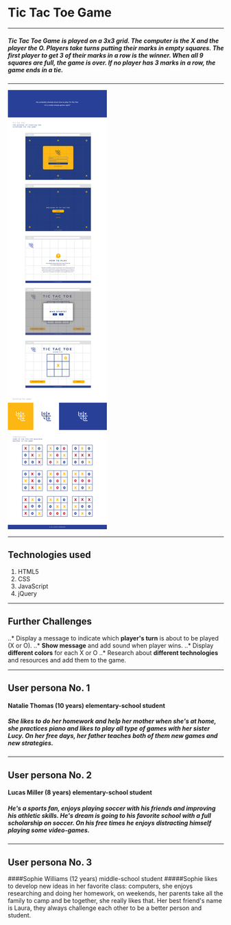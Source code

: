 # Tic Tac Toe Game
***

##### **Tic Tac Toe Game** is played on a 3x3 grid. The computer is the X and the player the O. Players take turns putting their marks in empty squares. The first player to get 3 of their marks in a row is the winner. When all 9 squares are full, the game is over. If no player has 3 marks in a row, the game ends in a tie.
***


![alt text](img/moodBoard-01.png)
***


## Technologies used
1. HTML5
2. CSS
3. JavaScript
4. jQuery
***


## Further Challenges
..* Display a message to indicate which **player's turn** is about to be played (X or O).
..* **Show message** and add sound when player wins.
..* Display **different colors** for each X or O
..* Research about **different technologies** and resources and add them to the game.
***


## User persona No. 1
#### Natalie Thomas (10 years) elementary-school student
##### She likes to do her homework and help her mother when she's at home, she practices piano and likes to play all type of games with her sister Lucy. On her free days, her father teaches both of them new games and new strategies.
***

## User persona No. 2
#### Lucas Miller (8 years) elementary-school student
##### He's a sports fan, enjoys playing soccer with his friends and improving his athletic skills. He's dream is going to his favorite school with a full scholarship on soccer. On his free times he enjoys distracting himself playing some video-games.
***

## User persona No. 3
####Sophie Williams (12 years) middle-school student
#####Sophie likes to develop new ideas in her favorite class: computers, she enjoys researching and doing her homework, on weekends, her parents take all the family to camp and be together, she really likes that. Her best friend's name is Laura, they always challenge each other to be a better person and student.
